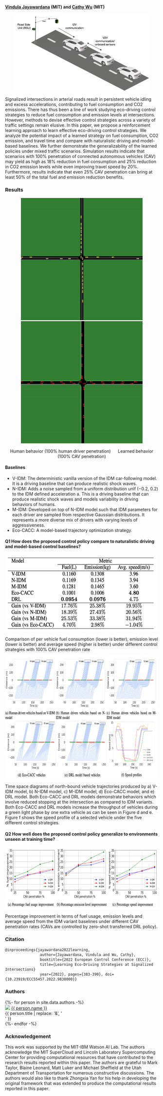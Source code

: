 #### [Vindula Jayawardana](https://vindulamj.github.io/web/) (MIT) and [Cathy Wu](http://www.wucathy.com/blog/) (MIT)


<p align="center">
    <img src="images/intro.png" alt="Image" width="450" height="250" />
</p>

Signalized intersections in arterial roads result in persistent vehicle idling and excess accelerations, contributing to fuel consumption and CO2 emissions. There has thus been a line of work studying eco-driving control strategies to reduce fuel consumption and emission levels at intersections. However, methods to devise effective control strategies across a variety of traffic settings remain elusive. In this paper, we propose a reinforcement learning approach to learn effective eco-driving control strategies. We analyze the potential impact of a learned strategy on fuel consumption, CO2 emission, and travel time and compare with naturalistic driving and model-based baselines. We further demonstrate the generalizability of the learned policies under mixed traffic scenarios. Simulation results indicate that scenarios with 100% penetration of connected autonomous vehicles (CAV) may yield as high as 18% reduction in fuel consumption and 25% reduction in CO2 emission levels while even improving travel speed by 20%. Furthermore, results indicate that even 25% CAV penetration can bring at least 50% of the total fuel and emission reduction benefits.

### Results

<p align="center">
    <img src="images/idm-simulation.gif" alt="Image" width="400" height="400" />
    <img src="images/simulation.gif" alt="Image" width="400" height="400" />
</p>

<p align="center">
    Human behavior (100% human driver penetration)
    &nbsp;&nbsp;&nbsp;&nbsp;
    Learned behavior (100% CAV penetration)
</p>

#### Baselines

* V-IDM: The deterministic vanilla version of the IDM car-following model. It is a driving baseline that can produce realistic shock waves.
* N-IDM: Adds a noise sampled from a uniform distribution unif (−0.2, 0.2) to the IDM defined acceleration a. This is a driving baseline that can produce realistic shock waves and models variability in driving behaviors of humans.
* M-IDM: Developed on top of N-IDM model such that IDM parameters for each driver are sampled from respective Gaussian distributions. It represents a more diverse mix of drivers with varying levels of aggressiveness.
* Eco-CACC: A model-based trajectory optimization strategy.

#### Q1 How does the proposed control policy compare to naturalistic driving and model-based control baselines?
<p align="center">
    <img src="images/results.png" alt="Image" width="500" height="250" />
</p>
Comparison of per vehicle fuel consumption (lower is better), emission level (lower is better) and average speed (higher is better) under different control strategies with 100% CAV penetration rate


<p align="center">
    <img src="images/ts-diagrams.png" alt="Image" width="800" height="400" />
</p>
Time space diagrams of north-bound vehicle trajectories produced by a) V-IDM model, b) N-IDM model, c) M-IDM model, d) Eco-CACC model, and e) DRL model. Both Eco-CACC and DRL models demonstrate behaviors which involve reduced stopping at the intersection as compared to IDM variants. Both Eco-CACC and DRL models increase the throughput of vehicles during a green light phase by one extra vehicle as can be seen in Figure d and e. Figure f shows the speed profile of a selected vehicle under the five different control strategies.

#### Q2 How well does the proposed control policy generalize to environments unseen at training time?

<p align="center">
    <img src="images/mixed-traffic.png" alt="Image" width="800" height="200" />
</p>

Percentage improvement in terms of fuel usage, emission levels and average speed from the IDM variant baselines under different CAV penetration rates (CAVs are controlled by zero-shot transferred DRL policy).


### Citation

```
@inproceedings{jayawardana2022learning, 
                author={Jayawardana, Vindula and Wu, Cathy}, 
                booktitle={2022 European Control Conference (ECC)}, 
                title={Learning Eco-Driving Strategies at Signalized Intersections} 
                year={2022}, pages={383-390}, doi={10.23919/ECC55457.2022.9838000}}
```

### Authors 

<div style="text-align: left;">
{%- for person in site.data.authors -%}
<div class="person">
  <img src="{{ person.image }}" width=140 />
  <a href="{{ person.url | relative_url }}">{{ person.name }}</a><br>
  <span>{{ person.title | replace: '&', '<br>' }}</span>
</div>
{%- endfor -%}
</div>

### Acknowledgement

This work was supported by the MIT-IBM Watson AI Lab. The authors acknowledge the MIT SuperCloud and Lincoln Laboratory Supercomputing Center for providing computational resources that have contributed to the research results reported within this paper. The authors are grateful to Mark Taylor, Blaine Leonard, Matt Luker and Michael Sheffield at the Utah Department of Transportation for numerous constructive discussions. The authors would also like to thank Zhongxia Yan for his help in developing the original framework that was extended to produce the computational results reported in this paper.
